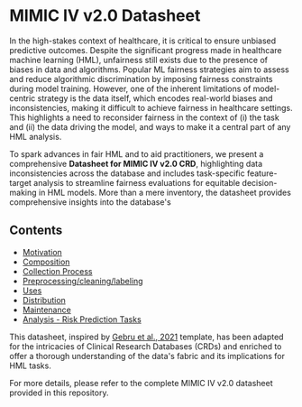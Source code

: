 # MIMIC IV v2.0 Datasheet

In the high-stakes context of healthcare, it is critical to ensure unbiased predictive outcomes. Despite the significant progress made in healthcare machine learning (HML), unfairness still exists due to the presence of biases in data and algorithms. Popular ML fairness strategies aim to assess and reduce algorithmic discrimination by imposing fairness constraints during model training. However, one of the inherent limitations of model-centric strategy is the data itself, which encodes real-world biases and inconsistencies, making it difficult to achieve fairness in healthcare settings. This highlights a need to reconsider fairness in the context of (i) the task and (ii) the data driving the model, and ways to make it a central part of any HML analysis.

To spark advances in fair HML and to aid practitioners, we present a comprehensive **Datasheet for MIMIC IV v2.0 CRD**, highlighting data inconsistencies across the database and includes task-specific feature-target analysis to streamline fairness evaluations for equitable decision-making in HML models. More than a mere inventory, the datasheet provides comprehensive insights into the database's 

## Contents
- [Motivation](MOTIVATION.md)
- [Composition](COMPOSITION.md)
- [Collection Process](COLLECTION_PROCESS.md)
- [Preprocessing/cleaning/labeling](PREPROCESSING_CLEANING.md)
- [Uses](USES.md)
- [Distribution](DISTRIBUTION.md)
- [Maintenance](MAINTENANCE.md)
- [Analysis - Risk Prediction Tasks](ANALYSIS_RISK_PREDICTION.md)

This datasheet, inspired by [Gebru et al., 2021](https://dl.acm.org/doi/pdf/10.1145/3458723) template, has been adapted for the intricacies of Clinical Research Databases (CRDs) and enriched to offer a thorough understanding of the data's fabric and its implications for HML tasks.


For more details, please refer to the complete MIMIC IV v2.0 datasheet provided in this repository.

